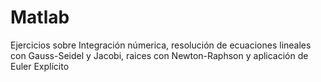 # Matlab
Ejercicios sobre Integración númerica, resolución de ecuaciones lineales con Gauss-Seidel y Jacobi, raices con Newton-Raphson y aplicación de Euler Explícito
